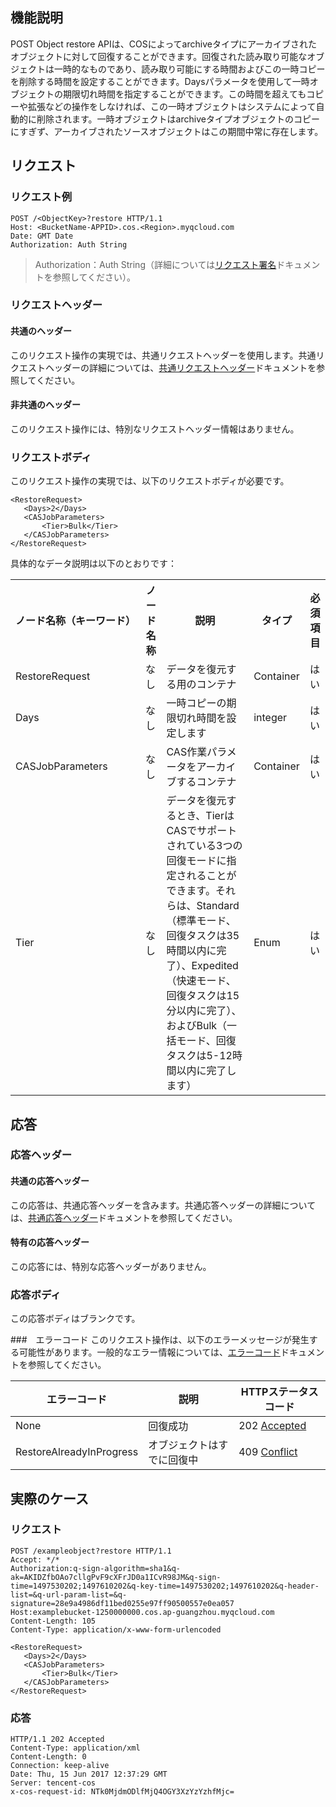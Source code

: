 ## 機能説明
POST Object restore APIは、COSによってarchiveタイプにアーカイブされたオブジェクトに対して回復することができます。回復された読み取り可能なオブジェクトは一時的なものであり、読み取り可能にする時間およびこの一時コピーを削除する時間を設定することができます。Daysパラメータを使用して一時オブジェクトの期限切れ時間を指定することができます。この時間を超えてもコピーや拡張などの操作をしなければ、この一時オブジェクトはシステムによって自動的に削除されます。一時オブジェクトはarchiveタイプオブジェクトのコピーにすぎず、アーカイブされたソースオブジェクトはこの期間中常に存在します。

## リクエスト
### リクエスト例

```shell
POST /<ObjectKey>?restore HTTP/1.1
Host: <BucketName-APPID>.cos.<Region>.myqcloud.com
Date: GMT Date
Authorization: Auth String
```
 
> Authorization：Auth String（詳細については[リクエスト署名](https://cloud.tencent.com/document/product/436/7778)ドキュメントを参照してください）。


### リクエストヘッダー
#### 共通のヘッダー
このリクエスト操作の実現では、共通リクエストヘッダーを使用します。共通リクエストヘッダーの詳細については、[共通リクエストヘッダー](https://cloud.tencent.com/document/product/436/7728)ドキュメントを参照してください。
#### 非共通のヘッダー
このリクエスト操作には、特別なリクエストヘッダー情報はありません。

### リクエストボディ
このリクエスト操作の実現では、以下のリクエストボディが必要です。

```shell
<RestoreRequest>
   <Days>2</Days>
   <CASJobParameters>
       <Tier>Bulk</Tier>
   </CASJobParameters>
</RestoreRequest>
```

具体的なデータ説明は以下のとおりです：
<table>
   <tr>
      <th nowrap="nowrap">ノード名称（キーワード）</th>
      <th>ノード名称</th>
      <th>説明</th>
      <th>タイプ</th>
      <th>必須項目</th>
   </tr>
   <tr>
      <td>RestoreRequest</td>
      <td>なし</td>
      <td>データを復元する用のコンテナ</td>
      <td>Container</td>
      <td>はい</td>
   </tr>
   <tr>
      <td>Days</td>
      <td>なし</td>
      <td>一時コピーの期限切れ時間を設定します</td>
      <td>integer</td>
      <td>はい</td>
   </tr>
   <tr>
      <td>CASJobParameters</td>
      <td>なし</td>
      <td>CAS作業パラメータをアーカイブするコンテナ</td>
      <td>Container</td>
      <td>はい</td>
   </tr>
   <tr>
      <td>Tier</td>
      <td>なし</td>
      <td>データを復元するとき、TierはCASでサポートされている3つの回復モードに指定されることができます。それらは、Standard（標準モード、回復タスクは35時間以内に完了）、Expedited（快速モード、回復タスクは15分以内に完了）、およびBulk（一括モード、回復タスクは5-12時間以内に完了します）</td>
      <td>Enum</td>
      <td>はい</td>
   </tr>
</table>



## 応答
### 応答ヘッダー

#### 共通の応答ヘッダー
この応答は、共通応答ヘッダーを含みます。共通応答ヘッダーの詳細については、[共通応答ヘッダー](https://cloud.tencent.com/document/product/436/7729)ドキュメントを参照してください。
#### 特有の応答ヘッダー
この応答には、特別な応答ヘッダーがありません。

### 応答ボディ
この応答ボディはブランクです。

###　エラーコード
このリクエスト操作は、以下のエラーメッセージが発生する可能性があります。一般的なエラー情報については、[エラーコード](https://cloud.tencent.com/document/product/436/7730)ドキュメントを参照してください。

エラーコード|説明|HTTPステータスコード
---|---|---
None|回復成功|202 [Accepted](https://tools.ietf.org/html/rfc7231#section-6.3.3)
RestoreAlreadyInProgress|オブジェクトはすでに回復中|409 [Conflict](https://tools.ietf.org/html/rfc7231#section-6.5.8)


## 実際のケース

### リクエスト

```shell
POST /exampleobject?restore HTTP/1.1
Accept: */*
Authorization:q-sign-algorithm=sha1&q-ak=AKIDZfbOAo7cllgPvF9cXFrJD0a1ICvR98JM&q-sign-time=1497530202;1497610202&q-key-time=1497530202;1497610202&q-header-list=&q-url-param-list=&q-signature=28e9a4986df11bed0255e97ff90500557e0ea057
Host:examplebucket-1250000000.cos.ap-guangzhou.myqcloud.com
Content-Length: 105
Content-Type: application/x-www-form-urlencoded

<RestoreRequest>
   <Days>2</Days>
   <CASJobParameters>
       <Tier>Bulk</Tier>
   </CASJobParameters>
</RestoreRequest>
```

### 応答

```shell
HTTP/1.1 202 Accepted
Content-Type: application/xml
Content-Length: 0
Connection: keep-alive
Date: Thu, 15 Jun 2017 12:37:29 GMT
Server: tencent-cos
x-cos-request-id: NTk0MjdmODlfMjQ4OGY3XzYzYzhfMjc=
```



